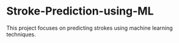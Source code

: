 # Stroke-Prediction-using-ML
This project focuses on predicting strokes using machine learning techniques.
